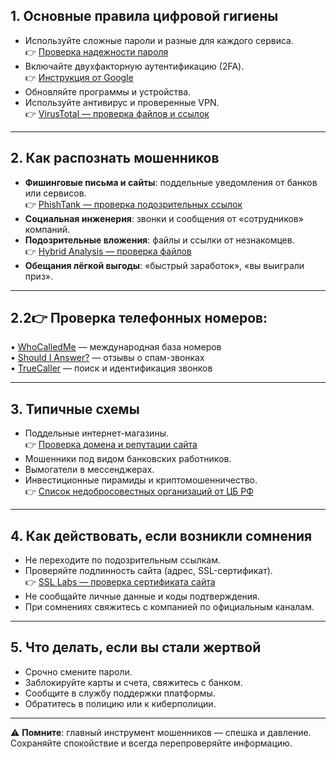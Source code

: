 
## 1. Основные правила цифровой гигиены
- Используйте сложные пароли и разные для каждого сервиса.  
  👉 [Проверка надежности пароля](https://haveibeenpwned.com/Passwords)  
- Включайте двухфакторную аутентификацию (2FA).  
  👉 [Инструкция от Google](https://myaccount.google.com/security-checkup)  
- Обновляйте программы и устройства.  
- Используйте антивирус и проверенные VPN.  
  👉 [VirusTotal — проверка файлов и ссылок](https://www.virustotal.com/)  

---

## 2. Как распознать мошенников
- **Фишинговые письма и сайты**: поддельные уведомления от банков или сервисов.  
  👉 [PhishTank — проверка подозрительных ссылок](https://phishtank.org/)  
- **Социальная инженерия**: звонки и сообщения от «сотрудников» компаний.  
- **Подозрительные вложения**: файлы и ссылки от незнакомцев.  
  👉 [Hybrid Analysis — проверка файлов](https://www.hybrid-analysis.com/)  
- **Обещания лёгкой выгоды**: «быстрый заработок», «вы выиграли приз». 

---

## 2.2👉 Проверка телефонных номеров:  
  • [WhoCalledMe](https://whocalledme.com/) — международная база номеров  
  • [Should I Answer?](https://www.shouldianswer.com/) — отзывы о спам-звонках  
  • [TrueCaller](https://www.truecaller.com/) — поиск и идентификация звонков  

---

## 3. Типичные схемы
- Поддельные интернет-магазины.  
  👉 [Проверка домена и репутации сайта](https://whois.domaintools.com/)  
- Мошенники под видом банковских работников.  
- Вымогатели в мессенджерах.  
- Инвестиционные пирамиды и криптомошенничество.  
  👉 [Список недобросовестных организаций от ЦБ РФ](https://cbr.ru/inside/warning-list/)  

---

## 4. Как действовать, если возникли сомнения
- Не переходите по подозрительным ссылкам.  
- Проверяйте подлинность сайта (адрес, SSL-сертификат).  
  👉 [SSL Labs — проверка сертификата сайта](https://www.ssllabs.com/ssltest/)  
- Не сообщайте личные данные и коды подтверждения.  
- При сомнениях свяжитесь с компанией по официальным каналам.  

---

## 5. Что делать, если вы стали жертвой
- Срочно смените пароли.  
- Заблокируйте карты и счета, свяжитесь с банком.  
- Сообщите в службу поддержки платформы.  
- Обратитесь в полицию или к киберполиции.  

---

⚠️ **Помните**: главный инструмент мошенников — спешка и давление.  
Сохраняйте спокойствие и всегда перепроверяйте информацию.
